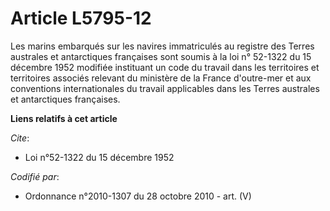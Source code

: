 # Article L5795-12

Les marins embarqués sur les navires immatriculés au registre des Terres australes et antarctiques françaises sont soumis à
la loi n° 52-1322 du 15 décembre 1952 modifiée instituant un code du travail dans les territoires et territoires associés
relevant du ministère de la France d'outre-mer et aux conventions internationales du travail applicables dans les Terres
australes et antarctiques françaises.

**Liens relatifs à cet article**

_Cite_:

  - Loi n°52-1322 du 15 décembre 1952

_Codifié par_:

  - Ordonnance n°2010-1307 du 28 octobre 2010 - art. (V)
